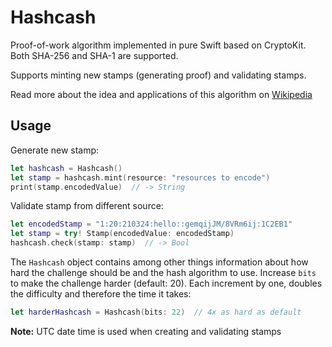 # Hashcash

Proof-of-work algorithm implemented in pure Swift based on CryptoKit.
Both SHA-256 and SHA-1 are supported.

Supports minting new stamps (generating proof) and validating stamps. 

Read more about the idea and applications of this algorithm on [Wikipedia](https://en.wikipedia.org/wiki/Hashcash)


## Usage

Generate new stamp:
```swift
let hashcash = Hashcash()
let stamp = hashcash.mint(resource: "resources to encode")
print(stamp.encodedValue)  // -> String
```


Validate stamp from different source:
```swift
let encodedStamp = "1:20:210324:hello::gemqijJM/8VRm6ij:1C2EB1"
let stamp = try! Stamp(encodedValue: encodedStamp)
hashcash.check(stamp: stamp)  // -> Bool
```

The `Hashcash` object contains among other things information about how hard the challenge should be and the hash algorithm to use. Increase `bits` to make the challenge harder (default: 20). Each increment by one, doubles the difficulty and therefore the time it takes:
```swift
let harderHashcash = Hashcash(bits: 22)  // 4x as hard as default
```

**Note:** UTC date time is used when creating and validating stamps
